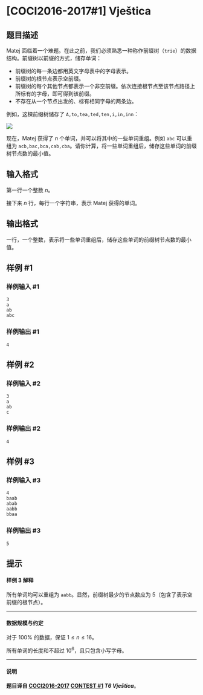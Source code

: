 # [COCI2016-2017#1] Vještica

## 题目描述

Matej 面临着一个难题。在此之前，我们必须熟悉一种称作前缀树（`trie`）的数据结构。前缀树以前缀的方式，储存单词：

- 前缀树的每一条边都用英文字母表中的字母表示。
- 前缀树的根节点表示空前缀。
- 前缀树的每个其他节点都表示一个非空前缀。依次连接根节点至该节点路径上所标有的字母，即可得到该前缀。
- 不存在从一个节点出发的、标有相同字母的两条边。

例如，这棵前缀树储存了 `A,to,tea,ted,ten,i,in,inn`：

![](https://cdn.luogu.com.cn/upload/image_hosting/etllxob4.png)

现在，Matej 获得了 $n$ 个单词，并可以将其中的一些单词重组。例如 `abc` 可以重组为 `acb,bac,bca,cab,cba`。请你计算，将一些单词重组后，储存这些单词的前缀树节点数的最小值。

## 输入格式

第一行一个整数 $n$。

接下来 $n$ 行，每行一个字符串，表示 Matej 获得的单词。

## 输出格式

一行，一个整数，表示将一些单词重组后，储存这些单词的前缀树节点数的最小值。

## 样例 #1

### 样例输入 #1
```
3
a
ab
abc
```

### 样例输出 #1

```
4
```

## 样例 #2

### 样例输入 #2
```
3
a
ab
c
```

### 样例输出 #2

```
4
```

## 样例 #3

### 样例输入 #3
```
4
baab
abab
aabb
bbaa
```

### 样例输出 #3

```
5
```

## 提示

#### 样例 3 解释

所有单词均可以重组为 `aabb`。显然，前缀树最少的节点数应为 $5$（包含了表示空前缀的根节点）。

------------

#### 数据规模与约定

对于 $100\%$ 的数据，保证 $1\le n\le 16$。

所有单词的长度和不超过 $10^6$，且只包含小写字母。

------------

#### 说明

**题目译自 [COCI2016-2017](https://hsin.hr/coci/archive/2016_2017/) [CONTEST #1](https://hsin.hr/coci/archive/2016_2017/contest1_tasks.pdf) _T6 Vještica_**。
